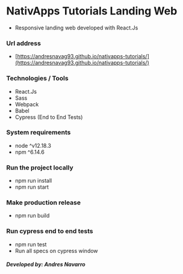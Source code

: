# NativApps Tutorials Landing Web

- Responsive landing web developed with React.Js

### Url address

- [https://andresnavag93.github.io/nativapps-tutorials/](https://andresnavag93.github.io/nativapps-tutorials/)

### Technologies / Tools

- React.Js
- Sass
- Webpack
- Babel
- Cypress (End to End Tests)

### System requirements

- node ^v12.18.3
- npm ^6.14.6

### Run the project locally

- npm run install
- npm run start

### Make production release

- npm run build

### Run cypress end to end tests

- npm run test
- Run all specs on cypress window

##### Developed by: Andres Navarro
